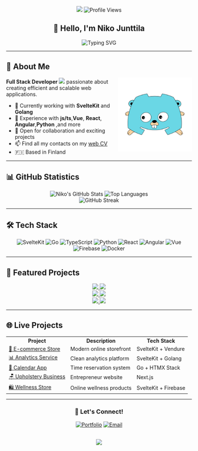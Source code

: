 <div align="center">
  <img src="https://media4.giphy.com/media/v1.Y2lkPTc5MGI3NjExemRkcGsxNjY1cnM4N3RtZjJ4MTVzYzN1eDd4eGdsbG8wazB1ZG85ZSZlcD12MV9pbnRlcm5hbF9naWZfYnlfaWQmY3Q9Zw/SScTyz7dQ0Gf7c9dZ9/giphy.gif" width="100"/>
  
  <img src="https://komarev.com/ghpvc/?username=NikoJunttila&style=flat-square&color=blue" alt="Profile Views"/>
</div>

<h2 align="center">👋 Hello, I'm Niko Junttila</h2>

<div align="center">
  <img src="https://readme-typing-svg.herokuapp.com?font=Fira+Code&pause=1000&color=6F0674&center=true&vCenter=true&width=435&lines=Full+Stack+Developer+from+Finland;SvelteKit+%26+Golang+Enthusiast;Always+learning+new+technologies" alt="Typing SVG" />
</div>

---

## 🚀 About Me

<img align="right" alt="DiscordGo logo" src="/imgs/discordgo.svg" width="200">

**Full Stack Developer** <img src="https://media.giphy.com/media/WUlplcMpOCEmTGBtBW/giphy.gif" width="30"> passionate about creating efficient and scalable web applications.

- 🔭 Currently working with **SvelteKit** and **Golang**
- 🌱 Experience with **js/ts**,**Vue**, **React**, **Angular**,**Python** ,and more
- 💼 Open for collaboration and exciting projects
- 📫 Find all my contacts on my [web CV](https://junttila.dev/cv)
- 🇫🇮 Based in Finland

---

## 📊 GitHub Statistics

<div align="center">
  <img src="https://github-readme-stats.vercel.app/api?username=NikoJunttila&show_icons=true&theme=radical&bg_color=0d1117&title_color=ff6b6b&icon_color=79dafa&text_color=c9d1d9&border_color=30363d" alt="Niko's GitHub Stats" height="165">
  <img src="https://github-readme-stats.vercel.app/api/top-langs/?username=NikoJunttila&layout=compact&theme=radical&bg_color=0d1117&title_color=ff6b6b&text_color=c9d1d9&border_color=30363d" alt="Top Languages" height="165">
</div>

<div align="center">
  <img src="https://github-readme-streak-stats.herokuapp.com/?user=NikoJunttila&theme=radical&background=0d1117&stroke=30363d&ring=ff6b6b&fire=ff6b6b&currStreakNum=c9d1d9&sideNums=c9d1d9&currStreakLabel=ff6b6b&sideLabels=c9d1d9&dates=c9d1d9" alt="GitHub Streak">
</div>

---

## 🛠 Tech Stack

<div align="center">

![SvelteKit](https://img.shields.io/badge/SvelteKit-FF3E00?style=for-the-badge&logo=svelte&logoColor=white)
![Go](https://img.shields.io/badge/Go-00ADD8?style=for-the-badge&logo=go&logoColor=white)
![TypeScript](https://img.shields.io/badge/TypeScript-007ACC?style=for-the-badge&logo=typescript&logoColor=white)
![Python](https://img.shields.io/badge/Python-3776AB?style=for-the-badge&logo=python&logoColor=white)
![React](https://img.shields.io/badge/React-20232A?style=for-the-badge&logo=react&logoColor=61DAFB)
![Angular](https://img.shields.io/badge/Angular-DD0031?style=for-the-badge&logo=angular&logoColor=white)
![Vue](https://img.shields.io/badge/Vue.js-35495E?style=for-the-badge&logo=vuedotjs&logoColor=4FC08D)
![Firebase](https://img.shields.io/badge/Firebase-039BE5?style=for-the-badge&logo=Firebase&logoColor=white)
![Docker](https://img.shields.io/badge/docker-257bd6?style=for-the-badge&logo=docker&logoColor=white)

</div>

---

## 🌟 Featured Projects

<div align="center">
  <a href="https://github.com/NikoJunttila/CVwebsite">
    <img src="https://github-readme-stats.vercel.app/api/pin/?username=NikoJunttila&repo=CVwebsite&theme=radical&bg_color=0d1117&title_color=ff6b6b&text_color=c9d1d9&border_color=30363d" />
  </a>
  <a href="https://github.com/NikoJunttila/TPX-discordbot">
    <img src="https://github-readme-stats.vercel.app/api/pin/?username=NikoJunttila&repo=TPX-discordbot&theme=radical&bg_color=0d1117&title_color=ff6b6b&text_color=c9d1d9&border_color=30363d" />
  </a>
</div>

<div align="center">
  <a href="https://github.com/NikoJunttila/userAnalytics">
    <img src="https://github-readme-stats.vercel.app/api/pin/?username=NikoJunttila&repo=userAnalytics&theme=radical&bg_color=0d1117&title_color=ff6b6b&text_color=c9d1d9&border_color=30363d" />
  </a>
  <a href="https://github.com/NikoJunttila/headerCheck">
    <img src="https://github-readme-stats.vercel.app/api/pin/?username=NikoJunttila&repo=headerCheck&theme=radical&bg_color=0d1117&title_color=ff6b6b&text_color=c9d1d9&border_color=30363d" />
  </a>
</div>

<div align="center">
  <a href="https://github.com/NikoJunttila/Calendar-app">
    <img src="https://github-readme-stats.vercel.app/api/pin/?username=NikoJunttila&repo=Calendar-app&theme=radical&bg_color=0d1117&title_color=ff6b6b&text_color=c9d1d9&border_color=30363d" />
  </a>
    <a href="https://github.com/NikoJunttila/sveltekit-vendure-storefront">
    <img src="https://github-readme-stats.vercel.app/api/pin/?username=NikoJunttila&repo=sveltekit-vendure-storefront&theme=radical&bg_color=0d1117&title_color=ff6b6b&text_color=c9d1d9&border_color=30363d" />
  </a>
</div>

---

## 🌐 Live Projects

<table align="center">
  <tr>
    <td align="center"><strong>Project</strong></td>
    <td align="center"><strong>Description</strong></td>
    <td align="center"><strong>Tech Stack</strong></td>
  </tr>
  <tr>
    <td><a href="https://store.junttila.dev/">🏪 E-commerce Store</a></td>
    <td>Modern online storefront</td>
    <td>SvelteKit + Vendure</td>
  </tr>
  <tr>
    <td><a href="https://analytics.junttila.dev/">📊 Analytics Service</a></td>
    <td>Clean analytics platform</td>
    <td>SvelteKit + Golang</td>
  </tr>
  <tr>
    <td><a href="https://test.randomderp.org/">📅 Calendar App</a></td>
    <td>Time reservation system</td>
    <td>Go + HTMX Stack</td>
  </tr>
  <tr>
    <td><a href="https://esanverhoilu.fi/">🪑 Upholstery Business</a></td>
    <td>Entrepreneur website</td>
    <td>Next.js</td>
  </tr>
  <tr>
    <td><a href="https://hyvinvointikeskusluxus.com/">🛍️ Wellness Store</a></td>
    <td>Online wellness products</td>
    <td>SvelteKit + Firebase</td>
  </tr>
</table>

---

<div align="center">
  <h3>💬 Let's Connect!</h3>
  
  [![Portfolio](https://img.shields.io/badge/Portfolio-junttila.dev-ff6b6b?style=for-the-badge&logo=firefox&logoColor=white)](https://junttila.dev/cv)
  [![Email](https://img.shields.io/badge/Email-Contact%20Me-79dafa?style=for-the-badge&logo=gmail&logoColor=white)](https://junttila.dev/cv)
  
  <br>
  
  <img src="https://capsule-render.vercel.app/api?type=waving&color=gradient&height=100&section=footer&text=Thanks%20for%20visiting!&fontSize=24&fontAlignY=70&animation=twinkling"/>
</div>

